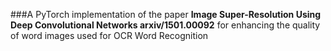  ###A PyTorch implementation of the paper **Image Super-Resolution Using Deep Convolutional Networks arxiv/1501.00092** for enhancing the quality of word images used for OCR Word Recognition
